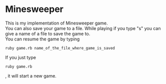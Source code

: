 # Minesweeper
This is my implementation of Minesweeper game.  
You can also save your game to a file. While playing if you type "s" you can give a name of a file to save the game to.  
You can resume the game by typing  
```
ruby game.rb name_of_the_file_where_game_is_saved  
```
If you just type  
```
ruby game.rb  
```
, it will start a new game. 
